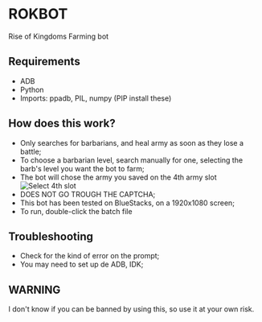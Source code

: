 # ROKBOT
Rise of Kingdoms Farming bot

## Requirements

- ADB
- Python
- Imports: ppadb, PIL, numpy (PIP install these)

## How does this work?
- Only searches for barbarians, and heal army as soon as they lose a battle;
- To choose a barbarian level, search manually for one, selecting the barb's level you want the bot to farm;
- The bot will chose the army you saved on the 4th army slot ![Select 4th slot](https://image.prntscr.com/image/8Y7qyWjXSdS-0BE36PPQaw.png)
- DOES NOT GO TROUGH THE CAPTCHA;
- This bot has been tested on BlueStacks, on a 1920x1080 screen;
- To run, double-click the batch file

## Troubleshooting
- Check for the kind of error on the prompt;
- You may need to set up de ADB, IDK;

## WARNING
I don't know if you can be banned by using this, so use it at  your own risk.
